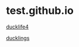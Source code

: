 # test.github.io   
 
 
 
 [ducklife4](https://meepass.github.io/test/goodduck.html)


[ducklings](https://meepass.github.io/test/ducklings.html)
